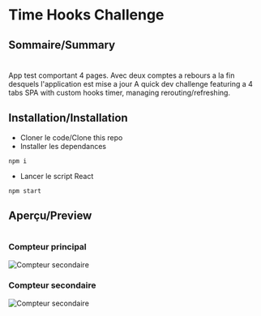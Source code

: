 # Time Hooks Challenge

## Sommaire/Summary
#
App test comportant 4 pages. Avec deux comptes a rebours a la fin desquels l'application est mise a jour
A quick dev challenge featuring a 4 tabs SPA with custom hooks timer, managing rerouting/refreshing.


## Installation/Installation
- Cloner le code/Clone this repo
- Installer les dependances
```
npm i
```
- Lancer le script React
```
npm start
```

## Aperçu/Preview
#
### Compteur principal
![Compteur secondaire](./client/main-timer.gif)

### Compteur secondaire
![Compteur secondaire](./client/page-timer.gif)

